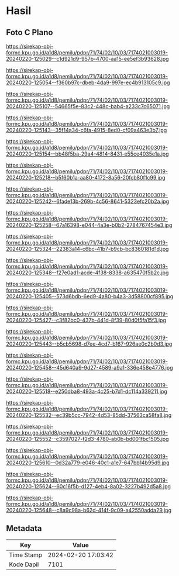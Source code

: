 # Hasil

## Foto C Plano

https://sirekap-obj-formc.kpu.go.id/a1d8/pemilu/pdpr/71/74/02/10/03/7174021003019-20240220-125029--c1d921d9-957b-4700-aa15-ee5ef3b93628.jpg

https://sirekap-obj-formc.kpu.go.id/a1d8/pemilu/pdpr/71/74/02/10/03/7174021003019-20240220-125054--f360b97c-dbeb-4da9-997e-ec4b913105c9.jpg

https://sirekap-obj-formc.kpu.go.id/a1d8/pemilu/pdpr/71/74/02/10/03/7174021003019-20240220-125107--54665f5e-83c2-448c-bab4-a233c7c65071.jpg

https://sirekap-obj-formc.kpu.go.id/a1d8/pemilu/pdpr/71/74/02/10/03/7174021003019-20240220-125143--35f14a34-c6fa-4915-8ed0-cf09a463e3b7.jpg

https://sirekap-obj-formc.kpu.go.id/a1d8/pemilu/pdpr/71/74/02/10/03/7174021003019-20240220-125154--bb48f5ba-29a4-4814-8431-e55ce4035e1a.jpg

https://sirekap-obj-formc.kpu.go.id/a1d8/pemilu/pdpr/71/74/02/10/03/7174021003019-20240220-125218--b5f60b1a-aa80-4172-8a56-20fcb80f1c99.jpg

https://sirekap-obj-formc.kpu.go.id/a1d8/pemilu/pdpr/71/74/02/10/03/7174021003019-20240220-125242--6fade13b-269b-4c56-8641-5323efc20b2a.jpg

https://sirekap-obj-formc.kpu.go.id/a1d8/pemilu/pdpr/71/74/02/10/03/7174021003019-20240220-125258--67a16398-e044-4a3e-b0b2-2784767454e3.jpg

https://sirekap-obj-formc.kpu.go.id/a1d8/pemilu/pdpr/71/74/02/10/03/7174021003019-20240220-125324--22383a14-c6bc-41b7-b9cb-bc8360181d1d.jpg

https://sirekap-obj-formc.kpu.go.id/a1d8/pemilu/pdpr/71/74/02/10/03/7174021003019-20240220-125348--f27e0ad1-acde-4f38-8338-a635470f5b2c.jpg

https://sirekap-obj-formc.kpu.go.id/a1d8/pemilu/pdpr/71/74/02/10/03/7174021003019-20240220-125405--573d6bdb-6ed9-4a80-b4a3-3d58800cf895.jpg

https://sirekap-obj-formc.kpu.go.id/a1d8/pemilu/pdpr/71/74/02/10/03/7174021003019-20240220-125427--c3f82bc0-437b-441d-8f39-80d0f5fa15f3.jpg

https://sirekap-obj-formc.kpu.go.id/a1d8/pemilu/pdpr/71/74/02/10/03/7174021003019-20240220-125443--b5cb5698-d7ee-4cd7-b167-926ae0c2b0d3.jpg

https://sirekap-obj-formc.kpu.go.id/a1d8/pemilu/pdpr/71/74/02/10/03/7174021003019-20240220-125458--45d640a9-9d27-4589-a9a1-336e458e4776.jpg

https://sirekap-obj-formc.kpu.go.id/a1d8/pemilu/pdpr/71/74/02/10/03/7174021003019-20240220-125518--e250dba8-493a-4c25-b7d1-dc114a339211.jpg

https://sirekap-obj-formc.kpu.go.id/a1d8/pemilu/pdpr/71/74/02/10/03/7174021003019-20240220-125532--ec39b5cc-7942-4d53-85dd-37563ca58fa8.jpg

https://sirekap-obj-formc.kpu.go.id/a1d8/pemilu/pdpr/71/74/02/10/03/7174021003019-20240220-125552--c3597027-f2d3-4780-ab0b-bd001fbc1505.jpg

https://sirekap-obj-formc.kpu.go.id/a1d8/pemilu/pdpr/71/74/02/10/03/7174021003019-20240220-125610--0d32a779-e046-40c1-a1e7-647bb14b95d9.jpg

https://sirekap-obj-formc.kpu.go.id/a1d8/pemilu/pdpr/71/74/02/10/03/7174021003019-20240220-125624--60c16f5b-d127-4eb4-8a02-3227b492d5a8.jpg

https://sirekap-obj-formc.kpu.go.id/a1d8/pemilu/pdpr/71/74/02/10/03/7174021003019-20240220-125648--c8a9c98a-b62d-414f-9c09-a42550adda29.jpg


## Metadata

| Key        | Value               |
| ---------- | ------------------- |
| Time Stamp | 2024-02-20 17:03:42 |
| Kode Dapil | 7101                |



